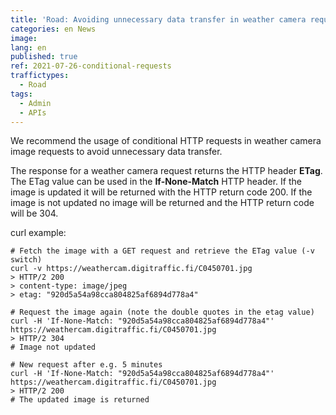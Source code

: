 ```yaml
---
title: 'Road: Avoiding unnecessary data transfer in weather camera requests'
categories: en News
image:
lang: en
published: true
ref: 2021-07-26-conditional-requests
traffictypes:
  - Road
tags:
  - Admin
  - APIs
---
```


We recommend the usage of conditional HTTP requests in weather camera image
requests to avoid unnecessary data transfer.

The response for a weather camera request returns the HTTP header **ETag**. The
ETag value can be used in the **If-None-Match** HTTP header. If the image is
updated it will be returned with the HTTP return code 200. If the image is not
updated no image will be returned and the HTTP return code will be 304.

curl example:

```
# Fetch the image with a GET request and retrieve the ETag value (-v switch)
curl -v https://weathercam.digitraffic.fi/C0450701.jpg
> HTTP/2 200
> content-type: image/jpeg
> etag: "920d5a54a98cca804825af6894d778a4"

# Request the image again (note the double quotes in the etag value)
curl -H 'If-None-Match: "920d5a54a98cca804825af6894d778a4"' https://weathercam.digitraffic.fi/C0450701.jpg
> HTTP/2 304
# Image not updated

# New request after e.g. 5 minutes
curl -H 'If-None-Match: "920d5a54a98cca804825af6894d778a4"' https://weathercam.digitraffic.fi/C0450701.jpg
> HTTP/2 200
# The updated image is returned
```
